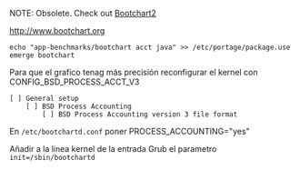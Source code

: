 NOTE: Obsolete. Check out [Bootchart2](https://wiki.gentoo.org/wiki/Bootchart2)


http://www.bootchart.org

	echo "app-benchmarks/bootchart acct java" >> /etc/portage/package.use
	emerge bootchart


Para que el grafico tenag más precisión reconfigurar el kernel con CONFIG_BSD_PROCESS_ACCT_V3

	[ ] General setup
		[ ] BSD Process Accounting
			[ ] BSD Process Accounting version 3 file format

En `/etc/bootchartd.conf` poner PROCESS_ACCOUNTING="yes"

Añadir a la linea kernel de la entrada Grub el parametro `init=/sbin/bootchartd`
